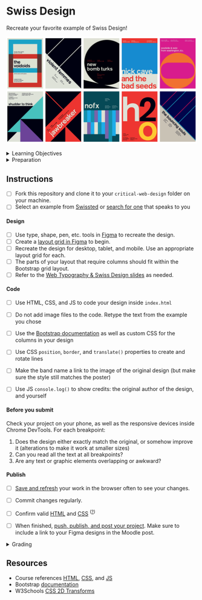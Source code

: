 
# Swiss Design

Recreate your favorite example of Swiss Design!

![swissted](assets/img/swissted.png)


<details>
<summary>Learning Objectives</summary>

Students who complete this assignment will be able to:

- List major themes and influences from modernist "Swiss" design movement.
- Explain essential processes of modern web design like responsive layouts, breakpoints, layout grids.
- Recreate a static design as a responsive web page using layout grids and Figma.
- Use HTML, CSS, JS to code a custom web page design.

</details>

<details>
<summary>Preparation</summary>

Complete the following to prepare for this assignment. See [Resources](#resources) for additional information as needed.

- [Figma Design Lessons](https://www.figma.com/resources/learn-design/lessons/)
- [Codecademy: CSS 4-1 Color](https://www.codecademy.com/learn/learn-css) (1-8)
- [Codecademy: CSS 5-1 Typography](https://www.codecademy.com/learn/learn-css) (1-19)

</details>



## Instructions

- [ ] Fork this repository and clone it to your `critical-web-design` folder on your machine.
- [ ] Select an example from [Swissted](https://www.swissted.com/) or [search for one](https://duckduckgo.com/?q=swiss+design+examples&iax=images&ia=images) that speaks to you

#### Design
- [ ] Use type, shape, pen, etc. tools in [Figma](https://figma.com) to recreate the design.
- [ ] Create a [layout grid in Figma](https://help.figma.com/hc/en-us/articles/360040450513-Create-layout-grids-with-grids-columns-and-rows) to begin.
- [ ] Recreate the design for desktop, tablet, and mobile. Use an appropriate layout grid for each.
- [ ] The parts of your layout that require columns should fit within the Bootstrap grid layout.
- [ ] Refer to the [Web Typography & Swiss Design slides](https://docs.google.com/presentation/d/10cE33DrhL79NI6ypYxT8epK34e5a6ZE5j6Oj2Gk1krQ/edit#slide=id.g4f07d111a9_0_0) as needed.

#### Code
- [ ] Use HTML, CSS, and JS to code your design inside `index.html`
- [ ] Do not add image files to the code. Retype the text from the example you chose
- [ ] Use the [Bootstrap documentation](https://getbootstrap.com/docs/) as well as custom CSS for the columns in your design
- [ ] Use CSS `position`, `border`, and `translate()` properties to create and rotate lines
- [ ] Make the band name a link to the image of the original design (but make sure the style still matches the poster)
- [ ] Use JS `console.log()` to show credits: the original author of the design, and yourself  


#### Before you submit

Check your project on your phone, as well as the responsive devices inside Chrome DevTools. For each breakpoint:

1. Does the design either exactly match the original, or somehow improve it (alterations to make it work at smaller sizes)
1. Can you read all the text at all breakpoints?
1. Are any text or graphic elements overlapping or awkward?



#### Publish
- [ ] [Save and refresh](https://github.com/omundy/learn-computing/blob/main/topics-keyboard-shortcuts.md#web-development-edit-save-refresh-loop) your work in the browser often to see your changes.
- [ ] Commit changes regularly.
- [ ] Confirm valid [HTML](https://validator.w3.org/) and [CSS](https://jigsaw.w3.org/css-validator/) <sup>([?](https://github.com/omundy/dig245-critical-web-design/blob/main/reference-sheets/css.md#css-validation))</sup>
- [ ] When finished, [push, publish, and post your project](https://docs.google.com/document/d/17U_zmzM_eML_qkG0PaOdDRcEk3YEmbiQ1TyNnbAM08k/edit#bookmark=id.8jryplv1i8a). Make sure to include a link to your Figma designs in the Moodle post.





<details>
<summary>Grading</summary>

Refer to this [rubric](https://docs.google.com/document/d/1daQKCtPQCRhu2RhqHZbqBKVeJP7OcyCypLadfn14zBA/edit)

</details>




## Resources

- Course references [HTML](https://github.com/omundy/dig245-critical-web-design/blob/main/reference-sheets/html.md), [CSS](https://github.com/omundy/dig245-critical-web-design/blob/main/reference-sheets/css.md), and [JS](https://github.com/omundy/dig245-critical-web-design/blob/main/reference-sheets/javascript.md)
- Bootstrap [documentation](https://getbootstrap.com/docs/)
- W3Schools [CSS 2D Transforms](https://www.w3schools.com/Css/css3_2dtransforms.asp)
